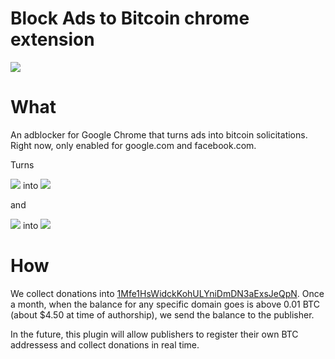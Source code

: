 # Block Ads to Bitcoin chrome extension

<a href='https://chrome.google.com/webstore/detail/kopmeijgmcgmcngnaaedmmiggcnojdao'><img src='http://bits.owocki.com/image/3d2t2h3j1J36/68747470733a2f2f7261772e6769746875622e636f6d2f476f6f676c654368726f6d652f6368726f6d652d6170702d73616d706c65732f6d61737465722f74727969746e6f77627574746f6e2e706e67.png' /></a>

# What

An adblocker for Google Chrome that turns ads into bitcoin solicitations.   Right now, only enabled for google.com and facebook.com.

Turns

<img style="display:inline" src="http://f.cl.ly/items/2n0G1d2e1q2v2C3e462x/Image%202016-01-01%20at%208.34.02%20PM.png" /> into <img style="display:inline" src="http://f.cl.ly/items/1Z3q04233g3N3d0A2c0O/Image%202016-01-01%20at%208.33.46%20PM.png" />

and

<img style="display:inline" src="http://f.cl.ly/items/3X0o1T1H2l3w0c0Z090i/Image%202016-01-01%20at%208.47.41%20PM.png" /> into <img style="display:inline" src="http://f.cl.ly/items/3L2U3T3U090g1M1Y0b3E/Image%202016-01-01%20at%208.47.00%20PM.png" />


# How

We collect donations into [1Mfe1HsWidckKohULYniDmDN3aExsJeQpN](https://blockchain.info/address/1Mfe1HsWidckKohULYniDmDN3aExsJeQpN).  Once a month, when the balance for any specific domain goes is above 0.01 BTC (about $4.50 at time of authorship), we send the balance to the publisher.

In the future, this plugin will allow publishers to register their own BTC addressess and collect donations in real time.
